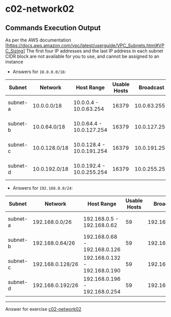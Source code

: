 # c02-network02

## Commands Execution Output
As per the AWS documentation [https://docs.aws.amazon.com/vpc/latest/userguide/VPC_Subnets.html#VPC_Sizing]
The first four IP addresses and the last IP address in each subnet CIDR block are not available for you to use, and cannot be assigned to an instance

- Answers for `10.0.0.0/16`:

|Subnet|Network|Host Range|Usable Hosts|Broadcast|AWS Reserved|
|-|-|-|-|-|-|
|subnet-a|10.0.0.0/18|10.0.0.4 - 10.0.63.254|16379|10.0.63.255|10.0.0.1, 10.0.0.2, 10.0.0.3|
|subnet-b|10.0.64.0/18|10.0.64.4 - 10.0.127.254|16379|10.0.127.255|10.0.64.1, 10.0.64.2, 10.0.64.3|
|subnet-c|10.0.128.0/18|10.0.128.4 - 10.0.191.254|16379|10.0.191.255|10.0.128.1, 10.0.128.2, 10.0.128.3|
|subnet-d|10.0.192.0/18|10.0.192.4 - 10.0.255.254|16379|10.0.255.255|10.0.192.1, 10.0.192.2, 10.0.192.3|

- Answers for `192.168.0.0/24`:

|Subnet|Network|Host Range|Usable Hosts|Broadcast|AWS Reserved|
|-|-|-|-|-|-|
|subnet-a|192.168.0.0/26|192.168.0.5 - 192.168.0.62|59|192.168.0.63|192.168.0.1, 192.168.0.2, 192.168.0.4|
|subnet-b|192.168.0.64/26|192.168.0.68 - 192.168.0.126|59|192.168.0.127|192.168.0.65, 192.168.0.66, 192.168.0.67|
|subnet-c|192.168.0.128/26|192.168.0.132 - 192.168.0.190|59|192.168.0.191|192.168.0.129, 192.168.0.130, 192.168.0.131|
|subnet-d|192.168.0.192/26|192.168.0.196 - 192.168.0.254|59|192.168.0.255|192.168.0.193, 192.168.0.194, 192.168.0.195|

***
Answer for exercise [c02-network02](https://github.com/devopsacademyau/academy/blob/893381c6f0b69434d9e8597d3d4b1c17f9bc1371/classes/02class/exercises/c02-network02/README.md)